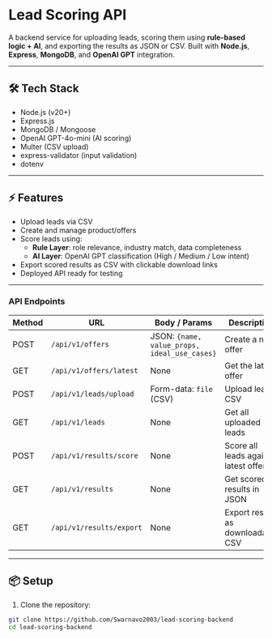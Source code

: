 # Lead Scoring API

A backend service for uploading leads, scoring them using **rule-based logic + AI**, and exporting the results as JSON or CSV. Built with **Node.js**, **Express**, **MongoDB**, and **OpenAI GPT** integration.

---

## 🛠 Tech Stack

- Node.js (v20+)
- Express.js
- MongoDB / Mongoose
- OpenAI GPT-4o-mini (AI scoring)
- Multer (CSV upload)
- express-validator (input validation)
- dotenv

---

## ⚡ Features

- Upload leads via CSV
- Create and manage product/offers
- Score leads using:
  - **Rule Layer**: role relevance, industry match, data completeness
  - **AI Layer**: OpenAI GPT classification (High / Medium / Low intent)
- Export scored results as CSV with clickable download links
- Deployed API ready for testing

---

### API Endpoints

| Method | URL                      | Body / Params                                | Description                          |
| ------ | ------------------------ | -------------------------------------------- | ------------------------------------ |
| POST   | `/api/v1/offers`         | JSON: `{name, value_props, ideal_use_cases}` | Create a new offer                   |
| GET    | `/api/v1/offers/latest`  | None                                         | Get the latest offer                 |
| POST   | `/api/v1/leads/upload`   | Form-data: `file` (CSV)                      | Upload leads CSV                     |
| GET    | `/api/v1/leads`          | None                                         | Get all uploaded leads               |
| POST   | `/api/v1/results/score`  | None                                         | Score all leads against latest offer |
| GET    | `/api/v1/results`        | None                                         | Get scored results in JSON           |
| GET    | `/api/v1/results/export` | None                                         | Export results as downloadable CSV   |

---

## 📦 Setup

1. Clone the repository:

```bash
git clone https://github.com/Swarnavo2003/lead-scoring-backend
cd lead-scoring-backend
```

